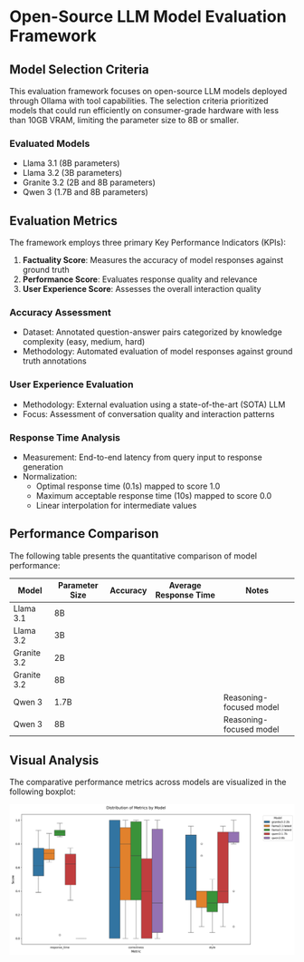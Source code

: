 # Open-Source LLM Model Evaluation Framework

## Model Selection Criteria

This evaluation framework focuses on open-source LLM models deployed through Ollama with tool capabilities. The selection criteria prioritized models that could run efficiently on consumer-grade hardware with less than 10GB VRAM, limiting the parameter size to 8B or smaller.

### Evaluated Models
- Llama 3.1 (8B parameters)
- Llama 3.2 (3B parameters)
- Granite 3.2 (2B and 8B parameters)
- Qwen 3 (1.7B and 8B parameters)

## Evaluation Metrics

The framework employs three primary Key Performance Indicators (KPIs):

1. **Factuality Score**: Measures the accuracy of model responses against ground truth
2. **Performance Score**: Evaluates response quality and relevance
3. **User Experience Score**: Assesses the overall interaction quality

### Accuracy Assessment
- Dataset: Annotated question-answer pairs categorized by knowledge complexity (easy, medium, hard)
- Methodology: Automated evaluation of model responses against ground truth annotations

### User Experience Evaluation
- Methodology: External evaluation using a state-of-the-art (SOTA) LLM
- Focus: Assessment of conversation quality and interaction patterns

### Response Time Analysis
- Measurement: End-to-end latency from query input to response generation
- Normalization: 
  - Optimal response time (0.1s) mapped to score 1.0
  - Maximum acceptable response time (10s) mapped to score 0.0
  - Linear interpolation for intermediate values

## Performance Comparison

The following table presents the quantitative comparison of model performance:

| Model | Parameter Size | Accuracy | Average Response Time | Notes |
|-------|---------------|----------|----------------------|-------|
| Llama 3.1 | 8B | | | |
| Llama 3.2 | 3B | | | |
| Granite 3.2 | 2B | | | |
| Granite 3.2 | 8B | | | |
| Qwen 3 | 1.7B | | | Reasoning-focused model |
| Qwen 3 | 8B | | | Reasoning-focused model |

## Visual Analysis

The comparative performance metrics across models are visualized in the following boxplot:

![](figs/metrics_boxplot_by_model.png)
